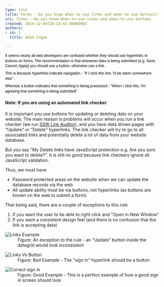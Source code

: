 ```yaml
---
type: rule
title: Forms - Do you know when to use links and when to use buttons?
uri: forms---do-you-know-when-to-use-links-and-when-to-use-buttons
created: 2014-12-04T20:13:43.0000000Z
authors:
- id: 1
  title: Adam Cogan

---
```




<span class='intro'> <p style="margin-top&#58;7px;margin-bottom&#58;7px;font-family&#58;verdana, sans-serif;font-size&#58;12px;line-height&#58;1.4em;color&#58;#000000;">It seems nearly all web developers are confused whether they should use hyperlinks or buttons on forms. The recommendation is that whenever data is being submitted (e.g. Save, Cancel, Apply) you should use a button, otherwise use a link.</p><p style="margin-top&#58;7px;margin-bottom&#58;7px;font-family&#58;verdana, sans-serif;font-size&#58;12px;line-height&#58;1.4em;color&#58;#000000;">This is because hyperlinks indicate navigation - &quot;If I click this link, I'll be taken somewhere else&quot;.</p><p style="margin-top&#58;7px;margin-bottom&#58;7px;font-family&#58;verdana, sans-serif;font-size&#58;12px;line-height&#58;1.4em;color&#58;#000000;">Whereas a button indicates that something is being processed - &quot;When I click this, I'm agreeing that something is being submitted&quot;​​</p> </span>

<h4>Note&#58; If you are using an automated link checker</h4><p>It is important you use buttons for updating or deleting data on your website. The main reason is problems will occur when you run a link checker (we run <a href="http&#58;//www.ssw.com.au/ssw/LinkAuditor/"> SSW Li​nk Auditor</a>), and you have data driven pages with &quot;Update&quot; or &quot;Delete&quot; hyperlinks. The link checker will try to go to all associated links and potentially delete a lot of data from your website database.</p><p>But you say &quot;My Delete links have JavaScript protection e.g. Are you sure you want to delete?&quot;. It is still no good because link checkers ignore all JavaScript validation.</p><p>Thus, we must have&#58;</p><ul><li>Password protected areas on the website when we can update the database records via the web</li><li>All update ability must be via buttons, not hyperlinks (as buttons are known on the web to submit a form).</li></ul><p>That being said, there are a couple of exceptions to this rule.</p><ol><li>If you want the user to be able to right click and &quot;Open in New Window&quot;</li><li>If you want a consistent design feel (and there is no confusion that the link is accepting data)</li></ol><dl class="image"><dt><img src="/PublishingImages/LinksExample.gif" alt="Links Example" /></dt><dd>Figure&#58; An exception to the rule - an &quot;Update&quot; button inside the datagrid would look inconsistent</dd></dl><dl class="badImage"><dt><img src="/PublishingImages/LinkVsButton.gif" alt="Links Vs Button" /></dt><dd>Figure&#58; Bad Example - The &quot;sign in&quot; hyperlink should be a button</dd></dl><dl class="goodImage"><dt><img src="/PublishingImages/Logon.gif" alt="Correct sign in" /></dt><dd>Figure&#58; Good Example - This is a perfect example of how a good sign in screen should look</dd></dl>


